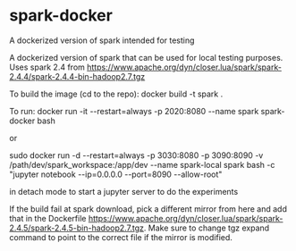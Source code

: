 # spark-docker
A dockerized version of spark intended for testing

A dockerized version of spark that can be used for local testing purposes. Uses spark 2.4 from https://www.apache.org/dyn/closer.lua/spark/spark-2.4.4/spark-2.4.4-bin-hadoop2.7.tgz

To build the image (cd to the repo):
docker build -t spark .

To run:
docker run -it --restart=always -p 2020:8080 --name spark spark-docker bash

or

sudo docker run -d --restart=always -p 3030:8080 -p 3090:8090 -v /path/dev/spark_workspace:/app/dev --name spark-local spark bash -c "jupyter notebook --ip=0.0.0.0 --port=8090 --allow-root"

in detach mode to start a jupyter server to do the experiments



If the build fail at spark download, pick a different mirror from here and add that in the Dockerfile https://www.apache.org/dyn/closer.lua/spark/spark-2.4.5/spark-2.4.5-bin-hadoop2.7.tgz. Make sure to change tgz expand command to point to the correct file if the mirror is modified.

